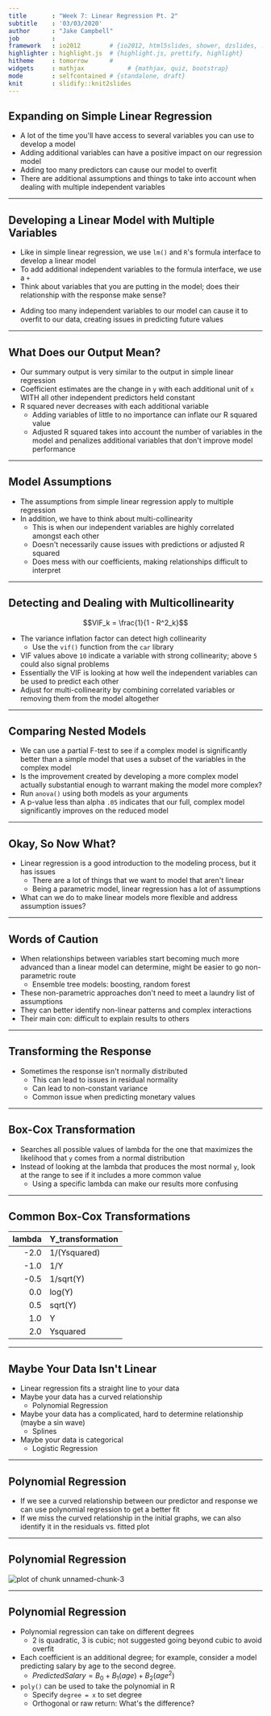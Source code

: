 ```yaml
---
title       : "Week 7: Linear Regression Pt. 2"
subtitle    : '03/03/2020'
author      : "Jake Campbell"
job         : 
framework   : io2012        # {io2012, html5slides, shower, dzslides, ...}
highlighter : highlight.js  # {highlight.js, prettify, highlight}
hitheme     : tomorrow      # 
widgets     : mathjax            # {mathjax, quiz, bootstrap}
mode        : selfcontained # {standalone, draft}
knit        : slidify::knit2slides
---
```




## Expanding on Simple Linear Regression

- A lot of the time you'll have access to several variables you can use to develop a model
- Adding additional variables can have a positive impact on our regression model
- Adding too many predictors can cause our model to overfit
- There are additional assumptions and things to take into account when dealing with multiple independent variables

---

## Developing a Linear Model with Multiple Variables

- Like in simple linear regression, we use `lm()` and `R`'s formula interface to develop a linear model
- To add additional independent variables to the formula interface, we use a `+` 
- Think about variables that you are putting in the model; does their relationship with the response make sense?
 + Adding too many independent variables to our model can cause it to overfit to our data, creating issues in predicting future values

---

## What Does our Output Mean?

- Our summary output is very similar to the output in simple linear regression
- Coefficient estimates are the change in `y` with each additional unit of `x` WITH all other independent predictors held constant
- R squared never decreases with each additional variable
  + Adding variables of little to no importance can inflate our R squared value
  + Adjusted R squared takes into account the number of variables in the model and penalizes additional variables that don't improve model performance

---

## Model Assumptions

- The assumptions from simple linear regression apply to multiple regression
- In addition, we have to think about multi-collinearity
  + This is when our independent variables are highly correlated amongst each other
  + Doesn't necessarily cause issues with predictions or adjusted R squared
  + Does mess with our coefficients, making relationships difficult to interpret

---

## Detecting and Dealing with Multicollinearity

$$VIF_k = \frac{1}{1 - R^2_k}$$
- The variance inflation factor can detect high collinearity
  + Use the `vif()` function from the `car` library
- VIF values above `10` indicate a variable with strong collinearity; above `5` could also signal problems
- Essentially the VIF is looking at how well the independent variables can be used to predict each other
- Adjust for multi-collinearity by combining correlated variables or removing them from the model altogether

---

## Comparing Nested Models

- We can use a partial F-test to see if a complex model is significantly better than a simple model that uses a subset of the variables in the complex model
- Is the improvement created by developing a more complex model actually substantial enough to warrant making the model more complex?
- Run `anova()` using both models as your arguments
- A p-value less than alpha `.05` indicates that our full, complex model significantly improves on the reduced model

---

## Okay, So Now What?

- Linear regression is a good introduction to the modeling process, but it has issues
  + There are a lot of things that we want to model that aren't linear
  + Being a parametric model, linear regression has a lot of assumptions
- What can we do to make linear models more flexible and address assumption issues?

---

## Words of Caution

- When relationships between variables start becoming much more advanced than a linear model can determine, might be easier to go non-parametric route
  + Ensemble tree models: boosting, random forest
- These non-parametric approaches don't need to meet a laundry list of assumptions
- They can better identify non-linear patterns and complex interactions
- Their main con: difficult to explain results to others

---

## Transforming the Response

- Sometimes the response isn't normally distributed
  + This can lead to issues in residual normality
  + Can lead to non-constant variance
  + Common issue when predicting monetary values

---

## Box-Cox Transformation

- Searches all possible values of lambda for the one that maximizes the likelihood that `y` comes from a normal distribution
- Instead of looking at the lambda that produces the most normal `y`, look at the range to see if it includes a more common value
  + Using a specific lambda can make our results more confusing

---

## Common Box-Cox Transformations


| lambda|Y_transformation |
|------:|:----------------|
|   -2.0|1/(Ysquared)     |
|   -1.0|1/Y              |
|   -0.5|1/sqrt(Y)        |
|    0.0|log(Y)           |
|    0.5|sqrt(Y)          |
|    1.0|Y                |
|    2.0|Ysquared         |

---

## Maybe Your Data Isn't Linear

- Linear regression fits a straight line to your data
- Maybe your data has a curved relationship
  + Polynomial Regression
- Maybe your data has a complicated, hard to determine relationship (maybe a sin wave)
  + Splines
- Maybe your data is categorical
  + Logistic Regression

---

## Polynomial Regression

- If we see a curved relationship between our predictor and response we can use polynomial regression to get a better fit
- If we miss the curved relationship in the initial graphs, we can also identify it in the residuals vs. fitted plot

---

## Polynomial Regression

<img src="assets/fig/unnamed-chunk-3-1.png" title="plot of chunk unnamed-chunk-3" alt="plot of chunk unnamed-chunk-3" style="display: block; margin: auto;" />

---

## Polynomial Regression

- Polynomial regression can take on different degrees
  + 2 is quadratic, 3 is cubic; not suggested going beyond cubic to avoid overfit
- Each coefficient is an additional degree; for example, consider a model predicting salary by age to the second degree.
  + $Predicted Salary = B_0 + B_1(age) + B_2(age^2)$
- `poly()` can be used to take the polynomial in R
  + Specify `degree = x` to set degree
  + Orthogonal or raw return: What's the difference?
